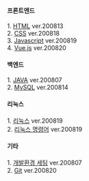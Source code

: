 <h4>프론트엔드</h4>
1. <a href="https://github.com/ynjch97/YNJCH_WIKI/wiki/HTML">HTML</a> ver.200813 
<br>
2. <a href="https://github.com/ynjch97/YNJCH_WIKI/wiki/CSS">CSS</a> ver.200818
<br>
3. <a href="https://github.com/ynjch97/YNJCH_WIKI/wiki/Javascript">Javascript</a> ver.200819
<br>
4. <a href="https://github.com/ynjch97/YNJCH_WIKI/wiki/Vue.js">Vue.js</a> ver.200820
<br>

<h4>백엔드</h4>
1. <a href="https://github.com/ynjch97/YNJCH_WIKI/wiki/JAVA">JAVA</a> ver.200807
<br>
2. <a href="https://github.com/ynjch97/YNJCH_WIKI/wiki/MySQL">MySQL</a> ver.200814
<br>

<h4>리눅스</h4>
1. <a href="https://github.com/ynjch97/YNJCH_WIKI/wiki/Linux">리눅스</a> ver.200819
<br>
2. <a href="https://github.com/ynjch97/YNJCH_WIKI/wiki/Linux--%EB%AA%85%EB%A0%B9%EC%96%B4">리눅스 명령어</a> ver.200819
<br>

<h4>기타</h4>
1. <a href="https://github.com/ynjch97/YNJCH_WIKI/wiki/%EA%B0%9C%EB%B0%9C-%ED%99%98%EA%B2%BD-%EC%84%B8%ED%8C%85">개발환경 세팅</a> ver.200807
<br>
2. <a href="https://github.com/ynjch97/YNJCH_WIKI/wiki/Git">Git</a> ver.200820
<br>
